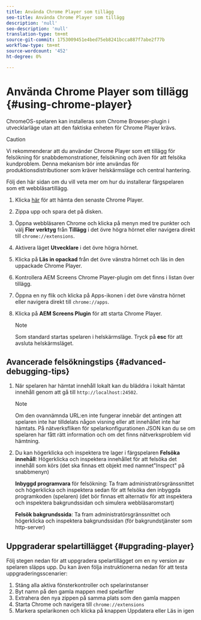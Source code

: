 ```yaml
---
title: Använda Chrome Player som tillägg
seo-title: Använda Chrome Player som tillägg
description: 'null'
seo-description: 'null'
translation-type: tm+mt
source-git-commit: 1753009451e4bed75eb8241bcca887f7abe2f77b
workflow-type: tm+mt
source-wordcount: '452'
ht-degree: 0%

---
```



# Använda Chrome Player som tillägg {#using-chrome-player}

ChromeOS-spelaren kan installeras som Chrome Browser-plugin i utvecklarläge utan att den faktiska enheten för Chrome Player krävs.

>[!CAUTION]
>
> Vi rekommenderar att du använder Chrome Player som ett tillägg för felsökning för snabbdemonstrationer, felsökning och även för att felsöka kundproblem. Denna mekanism bör inte användas för produktionsdistributioner som kräver helskärmsläge och central hantering.

Följ den här sidan om du vill veta mer om hur du installerar färgspelaren som ett webbläsartillägg.

1. Klicka [här](https://download.macromedia.com/screens/) för att hämta den senaste Chrome Player.

1. Zippa upp och spara det på disken.

1. Öppna webbläsaren Chrome och klicka på menyn med tre punkter och välj **Fler verktyg** från **Tillägg** i det övre högra hörnet eller navigera direkt till `chrome://extensions`.

1. Aktivera läget **Utvecklare** i det övre högra hörnet.

1. Klicka på **Läs in opackad** från det övre vänstra hörnet och läs in den uppackade Chrome Player.

1. Kontrollera AEM Screens Chrome Player-plugin om det finns i listan över tillägg.

1. Öppna en ny flik och klicka på Apps-ikonen i det övre vänstra hörnet eller navigera direkt till `chrome://apps`.

1. Klicka på **AEM Screens Plugin** för att starta Chrome Player.
   >[!NOTE]
   >
   > Som standard startas spelaren i helskärmsläge. Tryck på **esc** för att avsluta helskärmsläget.


## Avancerade felsökningstips {#advanced-debugging-tips}

1. När spelaren har hämtat innehåll lokalt kan du bläddra i lokalt hämtat innehåll genom att gå till `http://localhost:24502`.

   >[!NOTE]
   >
   > Om den ovannämnda URL:en inte fungerar innebär det antingen att spelaren inte har tilldelats någon visning eller att innehållet inte har hämtats. På nätverksfliken för spelarkonfigurationen JSON kan du se om spelaren har fått rätt information och om det finns nätverksproblem vid hämtning.

1. Du kan högerklicka och inspektera tre lager i färgspelaren
   **Felsöka innehåll**: Högerklicka och inspektera innehållet för att felsöka det innehåll som körs (det ska finnas ett objekt med namnet&quot;Inspect&quot; på snabbmenyn)

   **Inbyggd programvara** för felsökning: Ta fram administratörsgränssnittet och högerklicka och inspektera sedan för att felsöka den inbyggda programkoden (spelaren) (det bör finnas ett alternativ för att inspektera och inspektera bakgrundssidan och simulera webbläsaromstart)

   **Felsök bakgrundssida**: Ta fram administratörsgränssnittet och högerklicka och inspektera bakgrundssidan (för bakgrundstjänster som http-server)

## Uppgraderar spelartillägget {#upgrading-player}

Följ stegen nedan för att uppgradera spelartillägget om en ny version av spelaren släpps upp. Du kan även följa instruktionerna nedan för att testa uppgraderingsscenarier:

1. Stäng alla aktiva fönsterkontroller och spelarinstanser
1. Byt namn på den gamla mappen med spelarfiler
1. Extrahera den nya zippen på samma plats som den gamla mappen
1. Starta Chrome och navigera till `chrome://extensions`
1. Markera spelarikonen och klicka på knappen Uppdatera eller Läs in igen